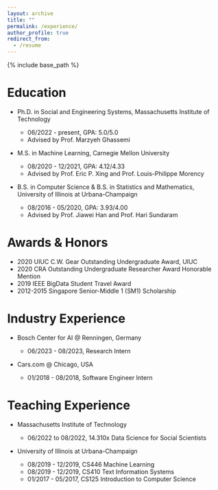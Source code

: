 ```yaml
---
layout: archive
title: ""
permalink: /experience/
author_profile: true
redirect_from:
  - /resume
---
```


{% include base_path %}


Education
======

* Ph.D. in Social and Engineering Systems, Massachusetts Institute of Technology
  * 06/2022 - present, GPA: 5.0/5.0
  * Advised by Prof. Marzyeh Ghassemi

* M.S. in Machine Learning, Carnegie Mellon University
  * 08/2020 - 12/2021, GPA: 4.12/4.33
  * Advised by Prof. Eric P. Xing and Prof. Louis-Philippe Morency

* B.S. in Computer Science & B.S. in Statistics and Mathematics, University of Illinois at Urbana-Champaign
  * 08/2016 - 05/2020, GPA: 3.93/4.00
  * Advised by Prof. Jiawei Han and Prof. Hari Sundaram


Awards & Honors
======

* 2020 UIUC C.W. Gear Outstanding Undergraduate Award, UIUC
* 2020 CRA Outstanding Undergraduate Researcher Award Honorable Mention
* 2019 IEEE BigData Student Travel Award
* 2012-2015 Singapore Senior-Middle 1 (SM1) Scholarship


Industry Experience
======
* Bosch Center for AI @ Renningen, Germany
  * 06/2023 - 08/2023, Research Intern

* Cars.com @ Chicago, USA
  * 01/2018 - 08/2018, Software Engineer Intern 


Teaching Experience
======
* Massachusetts Institute of Technology
  * 06/2022 to 08/2022, 14.310x Data Science for Social Scientists

* University of Illinois at Urbana-Champaign
  * 08/2019 - 12/2019, CS446 Machine Learning
  * 08/2019 - 12/2019, CS410 Text Information Systems
  * 01/2017 - 05/2017, CS125 Introduction to Computer Science